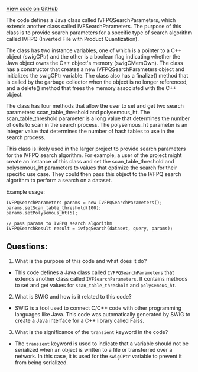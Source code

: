 [View code on GitHub](https://github.com/misbahsy/the-algorithm/ann/src/main/java/com/twitter/ann/faiss/swig/IVFPQSearchParameters.java)

The code defines a Java class called IVFPQSearchParameters, which extends another class called IVFSearchParameters. The purpose of this class is to provide search parameters for a specific type of search algorithm called IVFPQ (Inverted File with Product Quantization). 

The class has two instance variables, one of which is a pointer to a C++ object (swigCPtr) and the other is a boolean flag indicating whether the Java object owns the C++ object's memory (swigCMemOwn). The class has a constructor that creates a new IVFPQSearchParameters object and initializes the swigCPtr variable. The class also has a finalize() method that is called by the garbage collector when the object is no longer referenced, and a delete() method that frees the memory associated with the C++ object.

The class has four methods that allow the user to set and get two search parameters: scan_table_threshold and polysemous_ht. The scan_table_threshold parameter is a long value that determines the number of cells to scan in the search process. The polysemous_ht parameter is an integer value that determines the number of hash tables to use in the search process.

This class is likely used in the larger project to provide search parameters for the IVFPQ search algorithm. For example, a user of the project might create an instance of this class and set the scan_table_threshold and polysemous_ht parameters to values that optimize the search for their specific use case. They could then pass this object to the IVFPQ search algorithm to perform a search on a dataset. 

Example usage:

```
IVFPQSearchParameters params = new IVFPQSearchParameters();
params.setScan_table_threshold(100);
params.setPolysemous_ht(5);

// pass params to IVFPQ search algorithm
IVFPQSearchResult result = ivfpqSearch(dataset, query, params);
```
## Questions: 
 1. What is the purpose of this code and what does it do?
- This code defines a Java class called `IVFPQSearchParameters` that extends another class called `IVFSearchParameters`. It contains methods to set and get values for `scan_table_threshold` and `polysemous_ht`.

2. What is SWIG and how is it related to this code?
- SWIG is a tool used to connect C/C++ code with other programming languages like Java. This code was automatically generated by SWIG to create a Java interface for a C++ library called Faiss.

3. What is the significance of the `transient` keyword in the code?
- The `transient` keyword is used to indicate that a variable should not be serialized when an object is written to a file or transferred over a network. In this case, it is used for the `swigCPtr` variable to prevent it from being serialized.